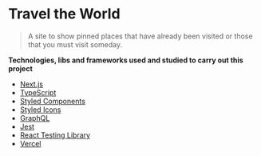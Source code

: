 # Travel the World

> A site to show pinned places that have already been visited or those that you must visit someday.

**Technologies, libs and frameworks used and studied to carry out this project** <br>

- [Next.js](https://nextjs.org/)
- [TypeScript](https://www.typescriptlang.org/)
- [Styled Components](https://styled-components.com/)
- [Styled Icons](https://styled-icons.dev/)
- [GraphQL](https://graphql.org/)
- [Jest](https://jestjs.io/)
- [React Testing Library](https://testing-library.com/docs/react-testing-library/intro/)
- [Vercel](https://www.vercel.com)
